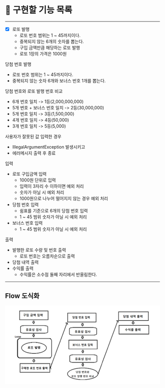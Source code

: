 # 🚀 구현할 기능 목록

--- 

- [x] 로또 발행
  - 로또 번호 범위는 1 ~ 45까지이다.
  - 중복되지 않는 6개의 숫자를 뽑는다.
  - 구입 금액만큼 해당하는 로또 발행
  - 로또 1장의 가격은 1000원

당첨 번호 발행
- 로또 번호 범위는 1 ~ 45까지이다.
- 중복되지 않는 숫자 6개와 보너스 번호 1개를 뽑는다.

당첨 번호와 로또 발행 번호 비교
- 6개 번호 일치 -> 1등(2,000,000,000)
- 5개 번호 + 보너스 번호 일치 -> 2등(30,000,000)
- 5개 번호 일치 -> 3등(1,500,000)
- 4개 번호 일치 -> 4등(50,000)
- 3개 번호 일치 -> 5등(5,000)

사용자가 잘못된 값 입력한 경우
- IllegalArgumentException 발생시키고
- 에러메시지 출력 후 종료

입력
- 로또 구입금액 입력
  - 1000원 단위로 입력
  - 입력이 3자리 수 이하이면 예외 처리
  - 숫자가 아닐 시 예외 처리
  - 1000원으로 나누어 떨어지지 않는 경우 예외 처리
- 당첨 번호 입력
  - 쉼표를 기준으로 6개의 당첨 번호 입력
  - 1 ~ 45 범위 숫자가 아닐 시 예외 처리
- 보너스 번호 입력 
  - 1 ~ 45 범위 숫자가 아닐 시 예외 처리

출력
- 발행한 로또 수량 및 번호 출력
  - 로또 번호는 오름차순으로 출력
- 당첨 내역 출력
- 수익률 출력
  - 수익률은 소수점 둘째 자리에서 반올림한다.
  

---

## Flow 도식화

![](Flow.png)